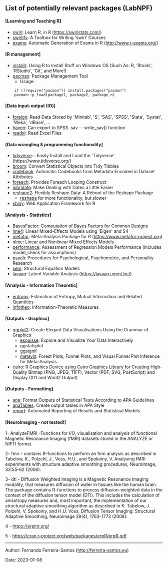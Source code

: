 ## List of potentially relevant packages (LabNPF)


#### [Learning and Teaching R]

* [swirl](https://cran.r-project.org/web/packages/swirl/index.html): Learn R, in R (https://swirlstats.com/)
* [swirlify](https://cran.r-project.org/web/packages/swirlify/index.html): A Toolbox for Writing 'swirl' Courses
* [exams](https://cran.r-project.org/web/packages/exams/index.html): Automatic Generation of Exams in R (http://www.r-exams.org/)

#### [R management]
* [installr](https://cran.r-project.org/web/packages/installr): Using R to Install Stuff on Windows OS (Such As: R, 'Rtools', 'RStudio', 'Git', and More!)
* [pacman](https://cran.r-project.org/web/packages/pacman/): Package Management Tool
  * Usage:
```
    if (!require("pacman")) install.packages("pacman")
    pacman::p_load(package1, package2, package_n)
```

#### [Data input-output (IO)]

* [foreign](https://cran.r-project.org/web/packages/foreign/): Read Data Stored by 'Minitab', 'S', 'SAS', 'SPSS', 'Stata', 'Systat', 'Weka', 'dBase', ...
* [haven](): Can export to SPSS .sav -- write_sav() function
* [readxl](https://cran.r-project.org/web/packages/readxl/): Read Excel Files


#### [Data wrangling & programming functionality]

* [tidyverse](https://cran.r-project.org/web/packages/tidyverse/): : Easily Install and Load the 'Tidyverse' (https://www.tidyverse.org/)
* [broom](https://cran.r-project.org/web/packages/broom/): Convert Statistical Objects into Tidy Tibbles
* [codebook](https://cran.r-project.org/web/packages/codebook/): Automatic Codebooks from Metadata Encoded in Dataset Attributes
* [foreach](https://cran.r-project.org/web/packages/foreach/): Provides Foreach Looping Construct
* [lubridate](https://cran.r-project.org/web/packages/lubridate/): Make Dealing with Dates a Little Easier
* [reshape2](https://cran.r-project.org/web/packages/reshape2/): Flexibly Reshape Data: A Reboot of the Reshape Package
  * [reshape](https://cran.r-project.org/web/packages/reshape/) for more functionality, but slower
* [shiny](https://cran.r-project.org/web/packages/shiny/): Web Application Framework for R


#### [Analysis - Statistics]

* [BayesFactor](https://cran.r-project.org/web/packages/BayesFactor/): Computation of Bayes Factors for Common Designs
* [lme4](https://cran.r-project.org/web/packages/lme4/): Linear Mixed-Effects Models using 'Eigen' and S4
* [metafor](https://cran.r-project.org/web/packages/metafor/): Meta-Analysis Package for R (https://www.metafor-project.org)
* [nlme](https://cran.r-project.org/web/packages/nlme/): Linear and Nonlinear Mixed Effects Models
* [performance](https://cran.r-project.org/web/packages/performance/): Assessment of Regression Models Performance (includes model_check for assumptions)
* [psych](https://cran.r-project.org/web/packages/psych/): Procedures for Psychological, Psychometric, and Personality Research
* [sem](https://cran.r-project.org/web/packages/sem): Structural Equation Models
* [lavaan](https://cran.r-project.org/web/packages/lavaan/): Latent Variable Analysis (https://lavaan.ugent.be/)


#### [Analysis - Information Theoretic]

* [entropy](https://cran.r-project.org/web/packages/entropy/): Estimation of Entropy, Mutual Information and Related Quantities
* [infotheo](https://cran.r-project.org/web/packages/infotheo/): Information-Theoretic Measures


#### [Outputs - Graphics]

* [ggplot2](https://cran.r-project.org/web/packages/ggplot2): Create Elegant Data Visualisations Using the Grammar of Graphics
  * [esquisse](https://cran.r-project.org/web/packages/esquisse/): Explore and Visualize Your Data
  Interactively
  * ggstatsplot
  * ggsignif
  * [metaviz](https://cran.r-project.org/web/packages/metaviz/index.html): Forest Plots, Funnel Plots, and Visual Funnel Plot Inference for Meta-Analysis
* [cairo](https://cran.r-project.org/web/packages/Cairo/index.html): R Graphics Device using Cairo Graphics Library for Creating High-Quality Bitmap (PNG, JPEG, TIFF), Vector (PDF, SVG, PostScript) and Display (X11 and Win32 Output)


#### [Outputs - Formatting]

* [apa](https://cran.r-project.org/web/packages/apa/index.html): Format Outputs of Statistical Tests According to APA Guidelines
* [apaTables](https://dstanley4.github.io/apaTables/articles/apaTables.html): Create output tables in APA Style
* [report](https://cran.r-project.org/web/packages/report/index.html): Automated Reporting of Results and Statistical Models



#### [Neuroimaging - not tested!]

1- AnalyzeFMRI -Functions for I/O, visualisation and analysis of 
functional Magnetic Resonance Imaging (fMRI) datasets stored in the 
ANALYZE or NIFTI format. 

2- fmri - contains R-functions to perform an fmri analysis as described 
in Tabelow, K., Polzehl, J., Voss, H.U., and Spokoiny, V. Analysing fMRI 
experiments with structure adaptive smoothing procedures, NeuroImage, 
33:55-62 (2006).

3- dti - Diffusion Weighted Imaging is a Magnetic Resonance Imaging 
modality, that measures diffusion of water in tissues like the human 
brain. The package contains R-functions to process diffusion-weighted 
data in the context of the diffusion tensor model (DTI). This includes 
the calculation of anisotropy measures and, most important, the 
implementation of our structural adaptive smoothing algorithm as 
described in K. Tabelow, J. Polzehl, V. Spokoiny, and H.U. Voss, 
Diffusion Tensor Imaging: Structural Adaptive Smoothing, Neuroimage 
39(4), 1763-1773 (2008).

4 - https://erpinr.org/

5 - https://cran.r-project.org/web/packages/erpR/erpR.pdf


---

Author: Fernando Ferreira-Santos (http://ferreira-santos.eu)

Date: 2023-01-08
